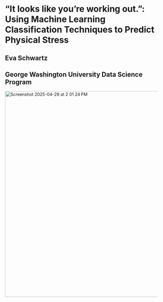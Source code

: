 # “It looks like you’re working out.”: Using Machine Learning Classification Techniques to Predict Physical Stress
## Eva Schwartz
## George Washington University Data Science Program

<img width="676" alt="Screenshot 2025-04-29 at 2 01 24 PM" src="https://github.com/user-attachments/assets/96227067-0b01-406e-960c-b442cda7cb34" />
